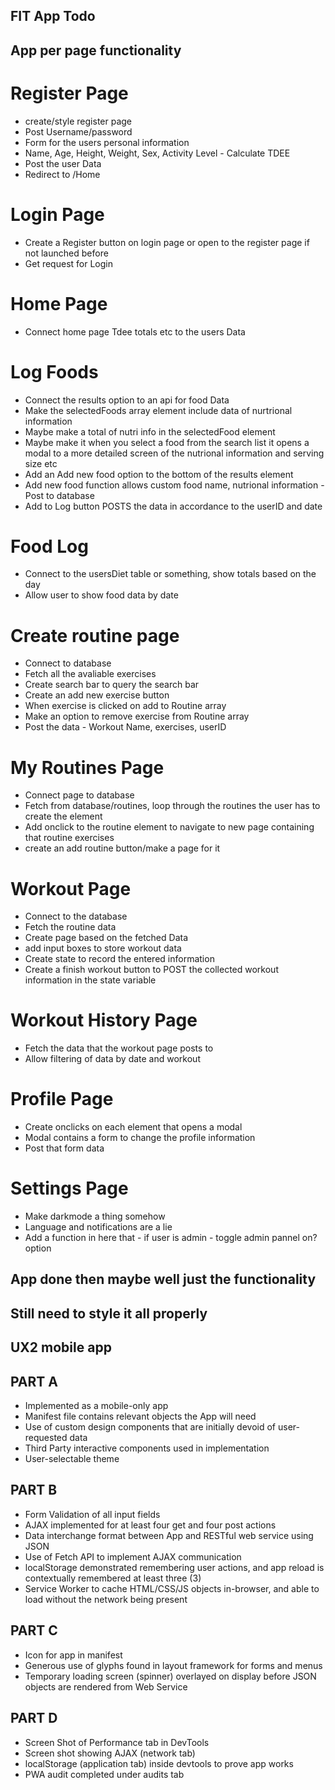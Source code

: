 ## FIT App Todo

## App per page functionality

# Register Page
- create/style register page
- Post Username/password
- Form for the users personal information
- Name, Age, Height, Weight, Sex, Activity Level - Calculate TDEE
- Post the user Data
- Redirect to /Home

# Login Page
- Create a Register button on login page or open to the register page if not launched before
- Get request for Login

# Home Page
- Connect home page Tdee totals etc to the users Data

# Log Foods
- Connect the results option to an api for food Data
- Make the selectedFoods array element include data of nurtrional information
- Maybe make a total of nutri info in the selectedFood element
- Maybe make it when you select a food from the search list it opens a modal to a more detailed screen of the nutrional information and serving size etc
- Add an Add new food option to the bottom of the results element
- Add new food function allows custom food name, nutrional information - Post to database
- Add to Log button POSTS the data in accordance to the userID and date

# Food Log
- Connect to the usersDiet table or something, show totals based on the day
- Allow user to show food data by date

# Create routine page
- Connect to database
- Fetch all the avaliable exercises 
- Create search bar to query the search bar
- Create an add new exercise button
- When exercise is clicked on add to Routine array
- Make an option to remove exercise from Routine array
- Post the data - Workout Name, exercises, userID

# My Routines Page
- Connect page to database
- Fetch from database/routines, loop through the routines the user has to create the element
- Add onclick to the routine element to navigate to new page containing that routine exercises 
- create an add routine button/make a page for it

# Workout Page
- Connect to the database
- Fetch the routine data
- Create page based on the fetched Data
- add input boxes to store workout data
- Create state to record the entered information
- Create a finish workout button to POST the collected workout information in the state variable

# Workout History Page
- Fetch the data that the workout page posts to
- Allow filtering of data by date and workout 

# Profile Page
- Create onclicks on each element that opens a modal
- Modal contains a form to change the profile information
- Post that form data

# Settings Page
- Make darkmode a thing somehow
- Language and notifications are a lie
- Add a function in here that - if user is admin - toggle admin pannel on? option 


## App done then maybe well just the functionality ##
## Still need to style it all properly ##

## UX2 mobile app

## PART A
- Implemented as a mobile-only app
- Manifest file contains relevant objects the App will need
- Use of custom design components that are initially devoid of user-requested data
- Third Party interactive components used in implementation
- User-selectable theme 

## PART B
- Form Validation of all input fields
- AJAX implemented for at least four get and four post actions
- Data interchange format between App and RESTful web service using JSON
- Use of Fetch API to implement AJAX communication
- localStorage demonstrated remembering user actions, and app reload is contextually remembered at least three (3)
- Service Worker to cache HTML/CSS/JS objects in-browser, and able to load without the network being present

## PART C
- Icon for app in manifest
- Generous use of glyphs found in layout framework for forms and menus
- Temporary loading screen (spinner) overlayed on display before JSON objects are rendered from Web Service

## PART D
- Screen Shot of Performance tab in DevTools
- Screen shot showing AJAX (network tab)
- localStorage (application tab) inside devtools to prove app works
- PWA audit completed under audits tab
